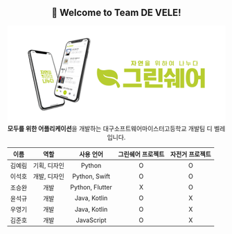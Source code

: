 <div align = center>
 
## :wave: Welcome to Team DE VELE!
![GreenShare](https://raw.githubusercontent.com/Mercen-Lee/Hosting/main/GreenShare/Mockup.png)
**모두를 위한 어플리케이션**을 개발하는 대구소프트웨어마이스터고등학교 개발팀 디 벨레입니다.

|이름|역할|사용 언어|그린쉐어 프로젝트|자전거 프로젝트|
|:---:|:---:|:---:|:---:|:---:|
|김예림|기획, 디자인|Python|O|O|
|이석호|개발, 디자인|Python, Swift|O|O|
|조승완|개발|Python, Flutter|X|O|
|윤석규|개발|Java, Kotlin|O|X|
|우영기|개발|Java, Kotlin|O|X|
|김준호|개발|JavaScript|O|X|
